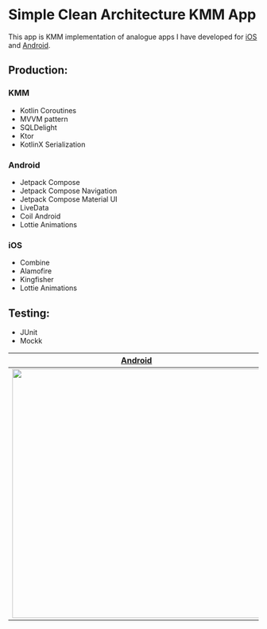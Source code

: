 # Simple Clean Architecture KMM App
This app is KMM implementation of analogue apps I have developed for [iOS](https://github.com/mecoFarid/Trending-iOS) and [Android](https://github.com/mecoFarid/Trending-Android).

## Production:

### KMM
- Kotlin Coroutines
- MVVM pattern
- SQLDelight
- Ktor
- KotlinX Serialization

### Android
- Jetpack Compose
- Jetpack Compose Navigation
- Jetpack Compose Material UI
- LiveData
- Coil Android
- Lottie Animations

### iOS
- Combine
- Alamofire
- Kingfisher
- Lottie Animations

## Testing:
- JUnit
- Mockk

| [Android](https://github.com/mecoFarid/Trending-Android) | [iOS](https://github.com/mecoFarid/Trending-iOS) |
| --- | --- |
| <img src="https://user-images.githubusercontent.com/17815721/212368059-02fe1865-b73c-4557-ae18-b2ab208dd9d8.gif" height="500" > | <img src="https://user-images.githubusercontent.com/17815721/212366136-41717ba2-6f56-4168-a5de-43a3b982283b.gif" height="500"> |
